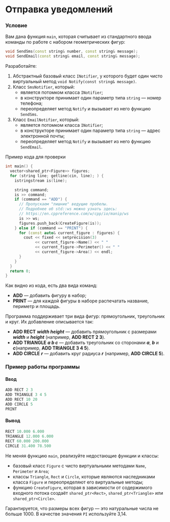 # Отправка уведомлений

### Условие

Вам дана функция `main`, которая считывает из стандартного ввода команды по работе с набором геометрических фигур:  

```c++ {.line-numbers}
void SendSms(const string& number, const string& message);
void SendEmail(const string& email, const string& message);
```
Разработайте: 

1. Абстрактный базовый класс `INotifier`, у которого будет один чисто виртуальный метод `void Notify(const string& message)`.
2. Класс `SmsNotifier`, который:
   * является потомком класса `INotifier`;
   * в конструкторе принимает один параметр типа `string` — номер телефона;
   * переопределяет метод `Notify` и вызывает из него функцию `SendSms`.
3. Класс `EmailNotifier`, который:
   * является потомком класса `INotifier`;
   * в конструкторе принимает один параметр типа `string` — адрес электронной почты;
   * переопределяет метод `Notify` и вызывает из него функцию `SendEmail`.

Пример кода для проверки

```c++ {.line-numbers}
int main() {
  vector<shared_ptr<Figure>> figures;
  for (string line; getline(cin, line); ) {
    istringstream is(line);

    string command;
    is >> command;
    if (command == "ADD") {
      // Пропускаем "лишние" ведущие пробелы.
      // Подробнее об std::ws можно узнать здесь:
      // https://en.cppreference.com/w/cpp/io/manip/ws
      is >> ws;
      figures.push_back(CreateFigure(is));
    } else if (command == "PRINT") {
      for (const auto& current_figure : figures) {
        cout << fixed << setprecision(3)
             << current_figure->Name() << " "
             << current_figure->Perimeter() << " "
             << current_figure->Area() << endl;
      }
    }
  }
  return 0;
}
```
Как видно из кода, есть два вида команд: 

* **ADD** — добавить фигуру в набор;
* **PRINT** — для каждой фигуры в наборе распечатать название, периметр и площадь.

Программа поддерживает три вида фигур: прямоугольник, треугольник и круг. Их добавление описывается так:

* **ADD RECT** ***width height*** —  добавить прямоугольник с размерами ***width*** и ***height*** (например, **ADD RECT 2 3**).
* **ADD TRIANGLE** ***a b c*** —  добавить треугольник со сторонами ***a***, ***b*** и ***c***(например, **ADD TRIANGLE 3 4 5**).
* **ADD CIRCLE** ***r*** —  добавить круг радиуса ***r*** (например, **ADD CIRCLE 5**).

### Пример работы программы

#### Ввод

```objectivec {.line-numbers}
ADD RECT 2 3
ADD TRIANGLE 3 4 5
ADD RECT 10 20
ADD CIRCLE 5
PRINT
```
#### Вывод

```objectivec {.line-numbers}
RECT 10.000 6.000
TRIANGLE 12.000 6.000
RECT 60.000 200.000
CIRCLE 31.400 78.500
```
Не меняя функцию `main`, реализуйте недостающие функции и классы:

* базовый класс `Figure` с чисто виртуальными методами `Name`, `Perimeter` и `Area`;
* классы `Triangle`, `Rect` и `Circle`, которые являются наследниками класса `Figure` и переопределяют его виртуальные методы;
* функцию `CreateFigure`, которая в зависимости от содержимого входного потока создаёт `shared_ptr<Rect>`, `shared_ptr<Triangle>` или `shared_ptr<Circle>`.

Гарантируется, что размеры всех фигур — это натуральные числа не больше 1000. В качестве значения `PI` используйте 3,14.
